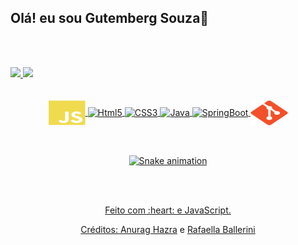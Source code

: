 ## Olá! eu sou Gutemberg Souza👋
<br><br>
<div>
  <a href="https://github.com/GutembergSouza">
  <img height="180em" src="https://github-readme-stats.vercel.app/api?username=GutembergSouza&amp;show_icons=true&amp;theme=dark&amp;include_all_commits=true&amp;count_private=true" style="max-width: 100%;">  
  <img height="180em" src="https://github-readme-stats.vercel.app/api/top-langs/?username=GutembergSouza&amp;layout=compact&amp;langs_count=7&amp;theme=dark" style="max-width: 100%;">

</div><br><br>


<div align="center" valign="top"> 
  <img align="center" alt="Js" height="40" width="60" src="https://raw.githubusercontent.com/devicons/devicon/master/icons/javascript/javascript-plain.svg">
  <img align="center" alt="Html5" height="40" width="60" src="https://cdn.jsdelivr.net/gh/devicons/devicon/icons/html5/html5-original.svg" />       
  <img align="center" alt="CSS3" height="40" width="60" src="https://cdn.jsdelivr.net/gh/devicons/devicon/icons/css3/css3-original.svg" />          
  <img align="center" alt="Java" height="40" width="60" src="https://cdn.jsdelivr.net/gh/devicons/devicon/icons/java/java-original.svg" />
  <img align="center" alt="SpringBoot" height="40" width="60" src="https://cdn.jsdelivr.net/gh/devicons/devicon/icons/spring/spring-original.svg" />
  <img align="center" alt="Git" height="40" width="60" src="https://raw.githubusercontent.com/devicons/devicon/master/icons/git/git-original.svg">
</div>
  <br><br>

<div align="center">
  
  ![Snake animation](https://github.com/GutembergSouza/GutembergSouza/blob/output/github-contribution-grid-snake.svg)
  
</div>
  <br><br>

<div align="center">
  <p>Feito com :heart: e JavaScript.</p>
  <p>Créditos: <a href="https://github.com/anuraghazra/github-readme-stats">Anurag Hazra</a> e <a href="https://github.com/rafaballerini">Rafaella Ballerini</a></p>
</div>
